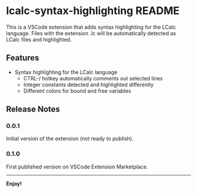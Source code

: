 # lcalc-syntax-highlighting README

This is a VSCode extension that adds syntax highlighting for the LCalc language. Files with the extension .lc will be automatically detected as LCalc files and highlighted.

## Features

* Syntax highlighting for the LCalc language
    * CTRL-/ hotkey automatically comments out selected lines
    * Integer constants detected and highlighted differently
    * Different colors for bound and free variables

## Release Notes

### 0.0.1

Initial version of the extension (not ready to publish).

### 0.1.0

First published version on VSCode Extension Marketplace.

-----------------------------------------------------------------------------------------------------------

**Enjoy!**
